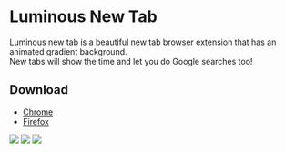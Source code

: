 # Luminous New Tab
Luminous new tab is a beautiful new tab browser extension that has an animated gradient background.                
New tabs will show the time and let you do Google searches too!

## Download
- [Chrome](https://chrome.google.com/webstore/detail/luminous-new-tab/gakanaedbiohimbhbddcilejbpdmobdo)
- [Firefox](https://addons.mozilla.org/en-US/firefox/addon/luminous-tab/)

![](https://github.com/virejdasani/LuminousNewTab/blob/master/StoreAssets/SC1.png)
![](https://github.com/virejdasani/LuminousNewTab/blob/master/StoreAssets/SC2.png)
![](https://github.com/virejdasani/LuminousNewTab/blob/master/StoreAssets/SC3.png)
